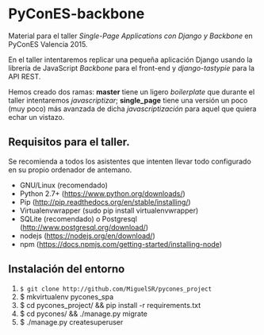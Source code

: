 # PyConES-backbone

Material para el taller *Single-Page Applications con Django y Backbone* en PyConES Valencia 2015.

En el taller intentaremos replicar una pequeña aplicación Django usando la librería de JavaScript *Backbone* para el front-end y *django-tastypie* para la API REST.

Hemos creado dos ramas: **master** tiene un ligero *boilerplate* que durante el taller intentaremos *javascriptizar*; **single_page** tiene una versión un poco (muy poco) más avanzada de dicha *javascriptización* para aquel que quiera echar un vistazo.

## Requisitos para el taller.
Se recomienda a todos los asistentes que intenten llevar todo configurado en su propio ordenador de antemano.

* GNU/Linux (recomendado)
* Python 2.7+ (https://www.python.org/downloads/)
* Pip (http://pip.readthedocs.org/en/stable/installing/)
* Virtualenvwrapper (sudo pip install virtualenvwrapper)
* SQLite (recomendado) o Postgresql (http://www.postgresql.org/download/)
* nodejs (https://nodejs.org/en/download/)
* npm (https://docs.npmjs.com/getting-started/installing-node)

## Instalación del entorno

1. `$ git clone http://github.com/MiguelSR/pycones_project`
2. $ mkvirtualenv pycones_spa
3. $ cd pycones_project/ && pip install -r requirements.txt
4. $ cd pycones/ && ./manage.py migrate
4. $ ./manage.py createsuperuser
<!--
1º workon pycones (SI)
2º pip install -r requirements.txt (SI)
3º django-admin startproject pycones
4º cd pycones && ./manage.py syncdb (SI)
5º ./manage.py startapp talks
5º ./manage.py startapp authors
6º editar pycones/settings.py y añadir a INSTALLED APPS nuestro talks
7º ./manage.py makemigrations
8º ./manage.py migrate
9º ./manage.py makemigrations --empty talks
-->
